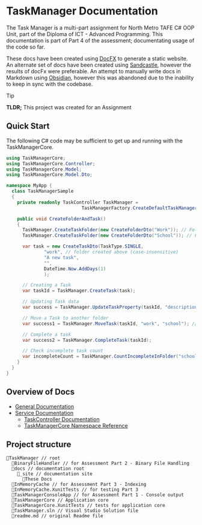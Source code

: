 # TaskManager Documentation

The Task Manager is a multi-part assignment for North Metro TAFE C# OOP Unit, part of the Diploma of ICT - Advanced Programming.
This documentation is part of Part 4 of the assessment; documentating usage of the code so far.

These docs have been created using [DocFX](https://dotnet.github.io/docfx/index.html) to generate a static website.
An alternate set of docs have been created using [Sandcastle](https://ewsoftware.github.io/SHFB/html/bd1ddb51-1c4f-434f-bb1a-ce2135d3a909.htm), however the results of docFx were preferable.
An attempt to manually write docs in Markdown using [Obsidian](https://obsidian.md/), however this was abandoned due to the inability to keep in sync with the codebase.

> [!TIP]
>
> **TLDR;**
> This project was created for an Assignment

## Quick Start

The following C# code may be sufficient to get up and running with the TaskManagerCore.

```c#
using TaskManagerCore;
using TaskManagerCore.Controller;
using TaskManagerCore.Model;
using TaskManagerCore.Model.Dto;

namespace MyApp {
  class TaskManagerSample
  {
    private readonly TaskController TaskManager =
                            TaskManagerFactory.CreateDefaultTaskManager();

    public void CreateFolderAndTask()
    {
      TaskManager.CreateTaskFolder(new CreateFolderDto("Work")); // Folder called 'work'
      TaskManager.CreateTaskFolder(new CreateFolderDto("School")); // Folder called 'school'

      var task = new CreateTaskDto(TaskType.SINGLE,
              "work", // folder created above (case-insensitive)
              "A new task",
              "",
              DateTime.Now.AddDays(1)
              );

      // Creating a Task
      var taskId = TaskManager.CreateTask(task);

      // Updating Task data
      var success = TaskManager.UpdateTaskProperty(taskId, "description", "Project Due");

      // Move a Task to another folder
      var success1 = TaskManager.MoveTask(taskId, "work", "school"); // from 'work' to 'school' folder

      // Complete a task
      var success2 = TaskManager.CompleteTask(taskId);

      // Check incomplete task count
      var incompleteCount = TaskManager.CountIncompleteInFolder("school");
    }
  }
}
```

## Overview of Docs

- [General Documentation](./general/README.md)
- [Service Documentation](./services/README.md)
  - [TaskController Documentation](./services/TaskController/README.md)
  - [TaskManagerCore Namespace Reference](xref:TaskManagerCore)

## Project structure

```xaml
📂TaskManager // root
  📂BinaryFileHandler // for Assessment Part 2 - Binary File Handling
  📂docs // documentation root
    📂_site // documentation site
      📄These Docs
  📂InMemoryCache // for Assessment Part 3 - Indexing
  📂InMemoryCache.XunitTests // for testing Part 3
  📂TaskManagerConsoleApp // for Assessment Part 1 - Console output
  📂TaskManagerCore // Application core
  📂TaskManagerCore.XunitTests // tests for application core
  📄TaskManager.sln // Visual Studio Solution file
  📄readme.md // original Readme file
```